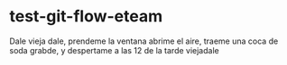 # test-git-flow-eteam
Dale vieja dale, prendeme la ventana abrime el aire, traeme una coca de soda grabde, y despertame a las 12 de la tarde viejadale

